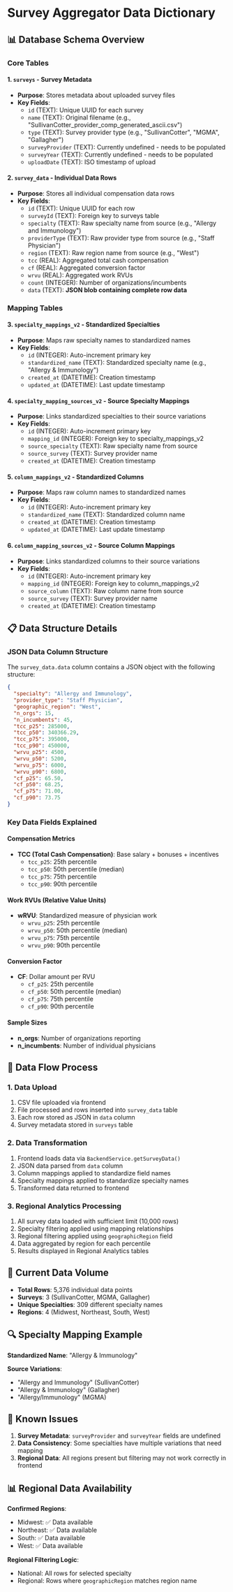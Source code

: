 # Survey Aggregator Data Dictionary

## 📊 Database Schema Overview

### Core Tables

#### 1. `surveys` - Survey Metadata
- **Purpose**: Stores metadata about uploaded survey files
- **Key Fields**:
  - `id` (TEXT): Unique UUID for each survey
  - `name` (TEXT): Original filename (e.g., "SullivanCotter_provider_comp_generated_ascii.csv")
  - `type` (TEXT): Survey provider type (e.g., "SullivanCotter", "MGMA", "Gallagher")
  - `surveyProvider` (TEXT): Currently undefined - needs to be populated
  - `surveyYear` (TEXT): Currently undefined - needs to be populated
  - `uploadDate` (TEXT): ISO timestamp of upload

#### 2. `survey_data` - Individual Data Rows
- **Purpose**: Stores all individual compensation data rows
- **Key Fields**:
  - `id` (TEXT): Unique UUID for each row
  - `surveyId` (TEXT): Foreign key to surveys table
  - `specialty` (TEXT): Raw specialty name from source (e.g., "Allergy and Immunology")
  - `providerType` (TEXT): Raw provider type from source (e.g., "Staff Physician")
  - `region` (TEXT): Raw region name from source (e.g., "West")
  - `tcc` (REAL): Aggregated total cash compensation
  - `cf` (REAL): Aggregated conversion factor
  - `wrvu` (REAL): Aggregated work RVUs
  - `count` (INTEGER): Number of organizations/incumbents
  - `data` (TEXT): **JSON blob containing complete row data**

### Mapping Tables

#### 3. `specialty_mappings_v2` - Standardized Specialties
- **Purpose**: Maps raw specialty names to standardized names
- **Key Fields**:
  - `id` (INTEGER): Auto-increment primary key
  - `standardized_name` (TEXT): Standardized specialty name (e.g., "Allergy & Immunology")
  - `created_at` (DATETIME): Creation timestamp
  - `updated_at` (DATETIME): Last update timestamp

#### 4. `specialty_mapping_sources_v2` - Source Specialty Mappings
- **Purpose**: Links standardized specialties to their source variations
- **Key Fields**:
  - `id` (INTEGER): Auto-increment primary key
  - `mapping_id` (INTEGER): Foreign key to specialty_mappings_v2
  - `source_specialty` (TEXT): Raw specialty name from source
  - `source_survey` (TEXT): Survey provider name
  - `created_at` (DATETIME): Creation timestamp

#### 5. `column_mappings_v2` - Standardized Columns
- **Purpose**: Maps raw column names to standardized names
- **Key Fields**:
  - `id` (INTEGER): Auto-increment primary key
  - `standardized_name` (TEXT): Standardized column name
  - `created_at` (DATETIME): Creation timestamp
  - `updated_at` (DATETIME): Last update timestamp

#### 6. `column_mapping_sources_v2` - Source Column Mappings
- **Purpose**: Links standardized columns to their source variations
- **Key Fields**:
  - `id` (INTEGER): Auto-increment primary key
  - `mapping_id` (INTEGER): Foreign key to column_mappings_v2
  - `source_column` (TEXT): Raw column name from source
  - `source_survey` (TEXT): Survey provider name
  - `created_at` (DATETIME): Creation timestamp

## 📋 Data Structure Details

### JSON Data Column Structure
The `survey_data.data` column contains a JSON object with the following structure:

```json
{
  "specialty": "Allergy and Immunology",
  "provider_type": "Staff Physician",
  "geographic_region": "West",
  "n_orgs": 15,
  "n_incumbents": 45,
  "tcc_p25": 285000,
  "tcc_p50": 340366.29,
  "tcc_p75": 395000,
  "tcc_p90": 450000,
  "wrvu_p25": 4500,
  "wrvu_p50": 5200,
  "wrvu_p75": 6000,
  "wrvu_p90": 6800,
  "cf_p25": 65.50,
  "cf_p50": 68.25,
  "cf_p75": 71.00,
  "cf_p90": 73.75
}
```

### Key Data Fields Explained

#### Compensation Metrics
- **TCC (Total Cash Compensation)**: Base salary + bonuses + incentives
  - `tcc_p25`: 25th percentile
  - `tcc_p50`: 50th percentile (median)
  - `tcc_p75`: 75th percentile
  - `tcc_p90`: 90th percentile

#### Work RVUs (Relative Value Units)
- **wRVU**: Standardized measure of physician work
  - `wrvu_p25`: 25th percentile
  - `wrvu_p50`: 50th percentile (median)
  - `wrvu_p75`: 75th percentile
  - `wrvu_p90`: 90th percentile

#### Conversion Factor
- **CF**: Dollar amount per RVU
  - `cf_p25`: 25th percentile
  - `cf_p50`: 50th percentile (median)
  - `cf_p75`: 75th percentile
  - `cf_p90`: 90th percentile

#### Sample Sizes
- **n_orgs**: Number of organizations reporting
- **n_incumbents**: Number of individual physicians

## 🔄 Data Flow Process

### 1. Data Upload
1. CSV file uploaded via frontend
2. File processed and rows inserted into `survey_data` table
3. Each row stored as JSON in `data` column
4. Survey metadata stored in `surveys` table

### 2. Data Transformation
1. Frontend loads data via `BackendService.getSurveyData()`
2. JSON data parsed from `data` column
3. Column mappings applied to standardize field names
4. Specialty mappings applied to standardize specialty names
5. Transformed data returned to frontend

### 3. Regional Analytics Processing
1. All survey data loaded with sufficient limit (10,000 rows)
2. Specialty filtering applied using mapping relationships
3. Regional filtering applied using `geographicRegion` field
4. Data aggregated by region for each percentile
5. Results displayed in Regional Analytics tables

## 🎯 Current Data Volume

- **Total Rows**: 5,376 individual data points
- **Surveys**: 3 (SullivanCotter, MGMA, Gallagher)
- **Unique Specialties**: 309 different specialty names
- **Regions**: 4 (Midwest, Northeast, South, West)

## 🔍 Specialty Mapping Example

**Standardized Name**: "Allergy & Immunology"

**Source Variations**:
- "Allergy and Immunology" (SullivanCotter)
- "Allergy & Immunology" (Gallagher)
- "Allergy/Immunology" (MGMA)

## 🚨 Known Issues

1. **Survey Metadata**: `surveyProvider` and `surveyYear` fields are undefined
2. **Data Consistency**: Some specialties have multiple variations that need mapping
3. **Regional Data**: All regions present but filtering may not work correctly in frontend

## 📊 Regional Data Availability

**Confirmed Regions**:
- Midwest: ✅ Data available
- Northeast: ✅ Data available  
- South: ✅ Data available
- West: ✅ Data available

**Regional Filtering Logic**:
- National: All rows for selected specialty
- Regional: Rows where `geographicRegion` matches region name
